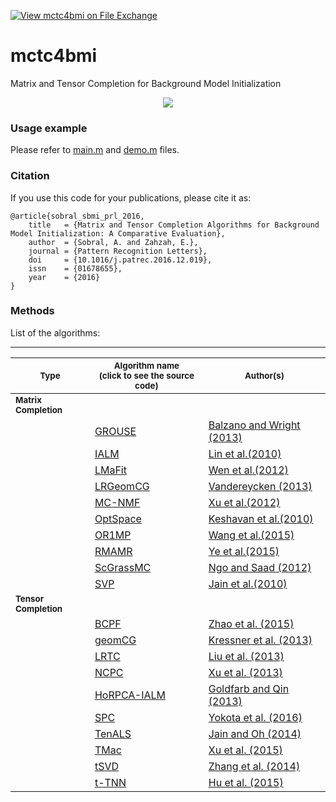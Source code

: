 [![View mctc4bmi on File Exchange](https://www.mathworks.com/matlabcentral/images/matlab-file-exchange.svg)](https://www.mathworks.com/matlabcentral/fileexchange/88738-mctc4bmi)

# mctc4bmi
Matrix and Tensor Completion for Background Model Initialization

<p align="center">
  <img src="https://github.com/andrewssobral/mctc4bmi/blob/master/figs/framework.jpg" />
</p>

### Usage example
Please refer to [main.m](https://github.com/andrewssobral/mctc4bmi/blob/master/main.m) and [demo.m](https://github.com/andrewssobral/mctc4bmi/blob/master/demo.m) files.

### Citation
If you use this code for your publications, please cite it as:
```
@article{sobral_sbmi_prl_2016,
	title   = {Matrix and Tensor Completion Algorithms for Background Model Initialization: A Comparative Evaluation},
	author  = {Sobral, A. and Zahzah, E.},
	journal = {Pattern Recognition Letters},
	doi     = {10.1016/j.patrec.2016.12.019},
	issn    = {01678655},
	year    = {2016}
}
```

### Methods
List of the algorithms:

----------------------------------------------
|<sub>Type </sub>|<sub>Algorithm name <br/>(click to see the source code) </sub>|<sub> Author(s) </sub>|
|----------------|--------------------------------------------------------------|----------------------|
|<sub>**Matrix Completion**</sub>| | |
|                | [GROUSE](https://github.com/andrewssobral/mctc4bmi/blob/master/algs_mc/GROUSE) | [Balzano and Wright (2013)](http://ieeexplore.ieee.org/document/6713992/) |
|                | [IALM](https://github.com/andrewssobral/mctc4bmi/blob/master/algs_mc/IALM) | [Lin et al.(2010)](https://arxiv.org/abs/1009.5055) |
|                | [LMaFit](https://github.com/andrewssobral/mctc4bmi/blob/master/algs_mc/LMaFit) | [Wen et al.(2012)](http://link.springer.com/article/10.1007/s12532-012-0044-1) |
|                | [LRGeomCG](https://github.com/andrewssobral/mctc4bmi/blob/master/algs_mc/LRGeomCG) | [Vandereycken (2013)](https://arxiv.org/abs/1209.3834) |
|                | [MC-NMF](https://github.com/andrewssobral/mctc4bmi/blob/master/algs_mc/MC-NMF) | [Xu et al.(2012)](https://arxiv.org/abs/1103.1168) |
|                | [OptSpace](https://github.com/andrewssobral/mctc4bmi/blob/master/algs_mc/OptSpace) | [Keshavan et al.(2010)](https://arxiv.org/abs/0906.2027) |
|                | [OR1MP](https://github.com/andrewssobral/mctc4bmi/blob/master/algs_mc/OR1MP) | [Wang et al.(2015)](https://arxiv.org/abs/1404.1377) |
|                | [RMAMR](https://github.com/andrewssobral/mctc4bmi/blob/master/algs_mc/RMAMR) | [Ye et al.(2015)](http://ieeexplore.ieee.org/abstract/document/7014298/) |
|                | [ScGrassMC](https://github.com/andrewssobral/mctc4bmi/blob/master/algs_mc/ScGrassMC) | [Ngo and Saad (2012)](http://dl.acm.org/citation.cfm?id=2999292) |
|                | [SVP](https://github.com/andrewssobral/mctc4bmi/blob/master/algs_mc/SVP) | [Jain et al.(2010)](https://arxiv.org/abs/0909.5457) |
|<sub>**Tensor Completion**</sub>| | |
|                | [BCPF](https://github.com/andrewssobral/mctc4bmi/tree/master/algs_tc/BCPF) | [Zhao et al. (2015)](https://arxiv.org/abs/1401.6497) |
|                | [geomCG](https://github.com/andrewssobral/mctc4bmi/tree/master/algs_tc/geomCG) | [Kressner et al. (2013)](http://link.springer.com/article/10.1007/s10543-013-0455-z) |
|                | [LRTC](https://github.com/andrewssobral/mctc4bmi/tree/master/algs_tc/LRTC) | [Liu et al. (2013)](http://ieeexplore.ieee.org/document/6138863/) |
|                | [NCPC](https://github.com/andrewssobral/mctc4bmi/tree/master/algs_tc/NCPC) | [Xu et al. (2013)](http://epubs.siam.org/doi/abs/10.1137/120887795) |
|                | [HoRPCA-IALM](https://github.com/andrewssobral/mctc4bmi/tree/master/algs_tc/RLRT) | [Goldfarb and Qin (2013)](https://arxiv.org/abs/1311.6182) |
|                | [SPC](https://github.com/andrewssobral/mctc4bmi/tree/master/algs_tc/SPC) | [Yokota et al. (2016)](https://arxiv.org/abs/1505.06611) |
|                | [TenALS](https://github.com/andrewssobral/mctc4bmi/tree/master/algs_tc/TenALS) | [Jain and Oh (2014)](https://arxiv.org/abs/1406.2784) |
|                | [TMac](https://github.com/andrewssobral/mctc4bmi/tree/master/algs_tc/TMac) | [Xu et al. (2015)](https://arxiv.org/abs/1312.1254) |
|                | [tSVD](https://github.com/andrewssobral/mctc4bmi/tree/master/algs_tc/tSVD) | [Zhang et al. (2014)](https://arxiv.org/abs/1407.1785) |
|                | [t-TNN](https://github.com/andrewssobral/mctc4bmi/tree/master/algs_tc/t-TNN) | [Hu et al. (2015)](https://arxiv.org/abs/1509.02027) |
